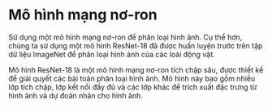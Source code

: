 # Mô hình mạng nơ-ron
Sử dụng một mô hình mạng nơ-ron để phân loại hình ảnh. Cụ thể hơn, chúng ta sử dụng một mô hình ResNet-18 đã được huấn luyện trước trên tập dữ liệu ImageNet để phân loại hình ảnh của các loài động vật.

Mô hình ResNet-18 là một mô hình mạng nơ-ron tích chập sâu, được thiết kế để giải quyết các bài toán phân loại hình ảnh. Mô hình này bao gồm nhiều lớp tích chập, lớp kết nối đầy đủ và các lớp khác để trích xuất đặc trưng từ hình ảnh và dự đoán nhãn cho hình ảnh.